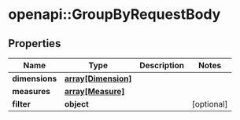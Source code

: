# openapi::GroupByRequestBody


## Properties
Name | Type | Description | Notes
------------ | ------------- | ------------- | -------------
**dimensions** | [**array[Dimension]**](Dimension.md) |  | 
**measures** | [**array[Measure]**](Measure.md) |  | 
**filter** | **object** |  | [optional] 


